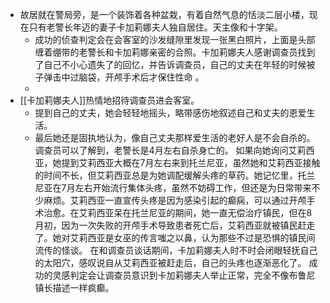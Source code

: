 - 故居就在警局旁，是一个装饰着各种盆栽，有着自然气息的恬淡二层小楼，现在只有老警长年迈的妻子卡加莉娜夫人独自居住。天主像和十字架。
	- 成功的侦查判定会在会客室的沙发缝隙里发现一张黑白照片，上面是头部缠着绷带的老警长和卡加莉娜亲密的合照。卡加莉娜夫人感谢调查员找到了自己不小心遗失了的回忆，并告诉调查员，自己的丈夫在年轻的时候被子弹击中过脑袋，开颅手术后才保住性命 。
	-
- [[卡加莉娜夫人]]热情地招待调查员进会客室。
	- 提到自己的丈夫，她会轻轻地摇头，略带感伤地叙述自己和丈夫的恩爱生活。
	- 最后她还是固执地认为，像自己丈夫那样爱生活的老好人是不会自杀的。调查员可以了解到，老警长是4月左右自杀身亡的。
	  如果向她询问艾莉西亚，她提到艾莉西亚大概在7月左右来到托兰尼亚，虽然她和艾莉西亚接触的时间不长，但艾莉西亚总是为她调配缓解头疼的草药。她记忆里，托兰尼亚在7月左右开始流行集体头疼，虽然不妨碍工作，但还是为日常带来不少麻烦。艾莉西亚一直宣传头疼是因为感染引起的癫痫，可以通过开颅手术治愈。在艾莉西亚呆在托兰尼亚的期间，她一直无偿治疗镇民，但在8月初，因为一次失败的开颅手术导致患者死亡后，艾莉西亚就被镇民赶走了。她对艾莉西亚是女巫的传言嗤之以鼻，认为那些不过是恐惧的镇民间流传的怪谈。
	  在和调查员谈话期间，卡加莉娜夫人时不时会闭眼轻抚自己的太阳穴，感叹说自从艾莉西亚被赶走后，自己的头疼也逐渐恶化了。
	  成功的灵感判定会让调查员意识到卡加莉娜夫人举止正常，完全不像布鲁尼镇长描述一样疯癫。